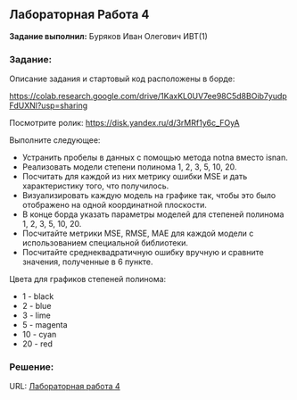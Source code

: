 ## Лабораторная Работа 4

**Задание выполнил:** Буряков Иван Олегович ИВТ(1)

### Задание: 
Описание задания и стартовый код расположены в борде:

https://colab.research.google.com/drive/1KaxKL0UV7ee98C5d8BOib7yudpFdUXNl?usp=sharing

Посмотрите ролик: https://disk.yandex.ru/d/3rMRf1y6c_FOyA

Выполните следующее:

* Устранить пробелы в данных с помощью метода notna вместо isnan.
* Реализовать модели степени полинома 1, 2, 3, 5, 10, 20.
* Посчитать для каждой из них метрику ошибки MSE и дать характеристику того, что получилось.
* Визуализировать каждую модель на графике так, чтобы это было отображено на одной координатной плоскости.
* В конце борда указать параметры моделей для степеней полинома 1, 2, 3, 5, 10, 20.
* Посчитайте метрики MSE, RMSE, MAE для каждой модели с использованием специальной библиотеки.
* Посчитайте среднеквадратичную ошибку вручную и сравните значения, полученные в 6 пункте.


Цвета для графиков степеней полинома:
* 1 - black
* 2 - blue
* 3 - lime
* 5 - magenta
* 10 - cyan
* 20 - red

### Решение:


URL: [Лабораторная работа 4](https://drive.google.com/file/d/1ySNCMwWP-uVKphphQ7iC6SHkI1lC0_pI/view?usp=sharing)
